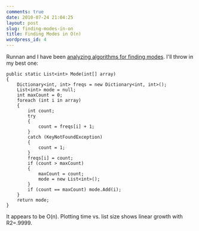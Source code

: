 ```yaml
---
comments: true
date: 2010-07-24 21:04:25
layout: post
slug: finding-modes-in-on
title: Finding Modes in O(n)
wordpress_id: 4
---
```


Runnan and I have been [analyzing algorithms for finding modes](http://ponspk.blogspot.com/2010/07/finding-modes.html). I'll throw in my best one:

    public static List<int> Mode(int[] array)
    {
        Dictionary<int, int> freqs = new Dictionary<int, int>();
        List<int> mode = null;
        int maxCount = 0;
        foreach (int i in array)
        {
            int count;
            try
            {
                count = freqs[i] + 1;
            }
            catch (KeyNotFoundException)
            {
                count = 1;
            }
            freqs[i] = count;
            if (count > maxCount)
            {
                maxCount = count;
                mode = new List<int>();
            }
            if (count == maxCount) mode.Add(i);
        }
        return mode;
    }

It appears to be O(n). Plotting time vs. list size shows linear growth with R2=.9999.
